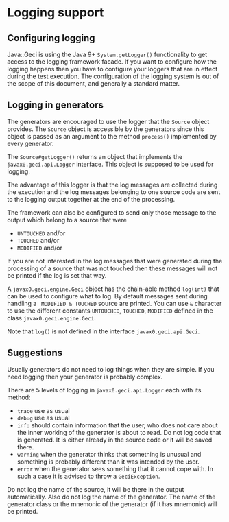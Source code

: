 # Logging support

## Configuring logging

Java::Geci is using the Java 9+ `System.getLogger()` functionality to
get access to the logging framework facade. If you want to configure how
the logging happens then you have to configure your loggers that are in
effect during the test execution. The configuration of the logging
system is out of the scope of this document, and generally a standard
matter.

## Logging in generators

The generators are encouraged to use the logger that the `Source` object
provides. The `Source` object is accessible by the generators since this
object is passed as an argument to the method `process()` implemented
by every generator.

The `Source#getLogger()` returns an object that implements the
`javax0.geci.api.Logger` interface. This object is supposed to be used
for logging.

The advantage of this logger is that the log messages are collected
during the execution and the log messages belonging to one source code
are sent to the logging output together at the end of the processing.

The framework can also be configured to send only those message to the
output which belong to a source that were

* `UNTOUCHED` and/or
* `TOUCHED` and/or
* `MODIFIED` and/or

If you are not interested in the log messages that were generated during
the processing of a source that was not touched then these messages will
not be printed if the log is set that way.

A `javax0.geci.engine.Geci` object has the chain-able method `log(int)`
that can be used to configure what to log. By default messages sent
during handling a ` MODIFIED & TOUCHED` source are printed. You can use
`&` character to use the different constants `UNTOUCHED`, `TOUCHED`,
`MODIFIED` defined in the class `javax0.geci.engine.Geci`.

Note that `log()` is not defined in the interface
`javax0.geci.api.Geci`.

## Suggestions

Usually generators do not need to log things when they are simple. If
you need logging then your generator is probably complex.

There are 5 levels of logging in `javax0.geci.api.Logger` each with its
method:

* `trace` use as usual
* `debug` use as usual
* `info` should contain information that the user, who does not care
  about the inner working of the generator is about to read. Do not log
  code that is generated. It is either already in the source code or it
  will be saved there.
* `warning` when the generator thinks that something is unusual and
  something is probably different than it was intended by the user.
* `error` when the generator sees something that it cannot cope with. In
  such a case it is advised to throw a `GeciException`.

Do not log the name of the source, it will be there in the output
automatically. Also do not log the name of the generator. The name of
the generator class or the mnemonic of the generator (if it has
mnemonic) will be printed.